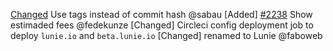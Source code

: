 [Changed](https://github.com/cosmos/voyager/pull/2287) Use tags instead of commit hash @sabau
[Added] [\#2238](https://github.com/cosmos/voyager/issues/2238) Show estimaded fees @fedekunze
[Changed] Circleci config deployment job to deploy `lunie.io` and `beta.lunie.io`
[Changed] renamed to Lunie @faboweb
